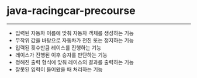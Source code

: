 # java-racingcar-precourse
-- -- --

- 입력된 자동차 이름에 맞춰 자동차 객체를 생성하는 기능
- 무작위 값을 바탕으로 자동차가 전진 또는 정지하는 기능
- 입력된 횟수만큼 레이스를 진행하는 기능
- 레이스가 진행된 이후 승자를 판단하는 기능
- 정해진 출력 형식에 맞춰 레이스의 결과를 출력하는 기능
- 잘못된 입력이 들어왔을 때 처리하는 기능